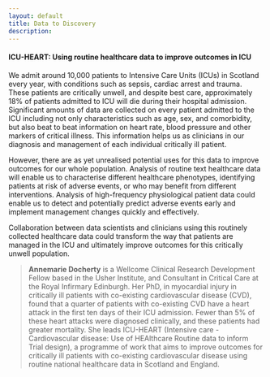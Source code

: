 ```yaml
---
layout: default
title: Data to Discovery
description:
---
```


#### ICU-HEART: Using routine healthcare data to improve outcomes in ICU

We admit around 10,000 patients to Intensive Care Units (ICUs) in Scotland every year, with conditions such as sepsis, cardiac arrest and trauma. These patients are critically unwell, and despite best care, approximately 18% of patients admitted to ICU will die during their hospital admission. Significant amounts of data are collected on every patient admitted to the ICU including not only characteristics such as age, sex, and comorbidity, but also beat to beat information on heart rate, blood pressure and other markers of critical illness. This information helps us as clinicians in our diagnosis and management of each individual critically ill patient.

However, there are as yet unrealised potential uses for this data to improve outcomes for our whole population. Analysis of routine text healthcare data will enable us to characterise different healthcare phenotypes, identifying patients at risk of adverse events, or who may benefit from different interventions. Analysis of high-frequency physiological patient data could enable us to detect and potentially predict adverse events early and implement management changes quickly and effectively.

Collaboration between data scientists and clinicians using this routinely collected healthcare data could transform the way that patients are managed in the ICU and ultimately improve outcomes for this critically unwell population.

> **Annemarie Docherty** is a Wellcome Clinical Research Development Fellow based in the Usher Institute, and Consultant in Critical Care at the Royal Infirmary Edinburgh. Her PhD, in myocardial injury in critically ill patients with co-existing cardiovascular disease (CVD), found that a quarter of patients with co-existing CVD have a heart attack in the first ten days of their ICU admission. Fewer than 5% of these heart attacks were diagnosed clinically, and these patients had greater mortality. She leads ICU-HEART (Intensive care - Cardiovascular disease: Use of HEAlthcare Routine data to inform Trial design), a programme of work that aims to improve outcomes for critically ill patients with co-existing cardiovascular disease using routine national healthcare data in Scotland and England.
